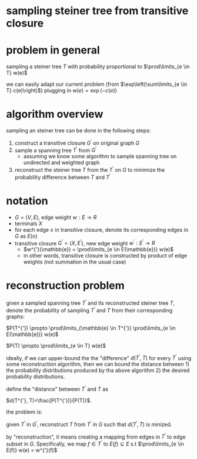 # sampling steiner tree from transitive closure

# problem in general

sampling a steiner tree $`T`$ with probability proportional to $`\prod\limits_{e \in T} w(e)`$

we can easily adapt our current problem (from $`\exp\left(\sum\limits_{e \in T} c(e)\right)`$) plugging in $`w(e) = \exp\left(-c(e)\right)`$

# algorithm overview

sampling an steiner tree can be done in the following steps:

1. construct a transitive closure $`G^{'}`$ on original graph $`G`$
2. sample a spanning tree $`T^{'}`$ from $`G^{'}`$
   - assuming we know some algorithm to sample spanning tree on undirected and weighted graph
3. reconstruct the steiner tree $`T`$ from the $`T^{'}`$ on $`G`$ to minimize the probability difference between $`T`$ and $`T^{'}`$

# notation

- $`G=(V, E)`$, edge weight $`w: E \rightarrow R`$
- terminals $`X`$
- for each edge $`\mathbb{e}`$ in transitive closure, denote its corresponding edges in $`G`$ as $`E(\mathbb{e})`$
- transitive closure $`G^{'}=(X, E^{'})`$, new edge weight $`w^{'}: E^{'} \rightarrow R`$
  - $`w^{'}(\mathbb{e}) = \prod\limits_{e \in E(\mathbb{e})} w(e)`$
  - in other words, transitive closure is constructed by product of edge weights (not summation in the usual case)


# reconstruction problem

given a sampled spanning tree $`T^{'}`$ and its reconstructed steiner tree $`T`$, denote the probability of sampling $`T^{'}`$ and $`T`$ from their corresponding graphs:


$`P(T^{'}) \propto \prod\limits_{\mathbb{e} \in T^{'}} \prod\limits_{e \in E(\mathbb{e})} w(e)`$

$`P(T) \propto \prod\limits_{e \in T} w(e)`$

ideally, if we can upper-bound the the "difference" $`d(T^{'}, T)`$ for every $`T^{'}`$ using some reconstruction algorithm, then we can bound the distance between 1)  the  probability distributions produced by tha above algorithm 2) the desired  probability distributions. 

define the "distance" between $`T^{'}`$ and $`T`$ as

$`d(T^{'}, T)=\frac{P(T^{'})}{P(T)}`$.

the problem is:

given $`T^{'}`$ in $`G^{'}`$, reconstruct $`T`$ from $`T^{'}`$ in $`G`$ such that $`d(T^{'}, T)`$ is minized. 

by "reconstruction", it means creating a mapping from edges in $`T^{'}`$ to edge subset in $`G`$. 
Specifically, we map $`f \in T^{'}`$ to $`E(f) \subseteq E`$ s.t $`\prod\limits_{e \in E(f)} w(e) = w^{'}(f)`$ 


